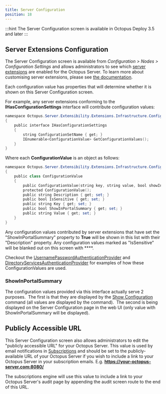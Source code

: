 ```yaml
---
title: Server Configuration
position: 18
---
```



:::hint
The Server Configuration screen is available in Octopus Deploy 3.5 and later
:::

## Server Extensions Configuration


The Server Configuration screen is available from *Configuration > Nodes > Configuration Settings* and allows administrators to see which [server extensions](/docs/home/guides/server-extensibility.md) are enabled for the Octopus Server. To learn more about customising server extensions, please see [the documentation](/docs/home/guides/server-extensibility/customising-an-octopus-deploy-server-extension.md).


Each configuration value has properties that will determine whether it is shown on this Server Configuration screen.


For example, any server extensions conforming to the **IHasConfigurationSettings** interface will contribute configuration values:

```powershell
namespace Octopus.Server.Extensibility.Extensions.Infrastructure.Configuration
{
    public interface IHasConfigurationSettings
    {
        string ConfigurationSetName { get; }
        IEnumerable<ConfigurationValue> GetConfigurationValues();
    }
}
```


Where each **ConfigurationValue** is an object as follows:

```powershell
namespace Octopus.Server.Extensibility.Extensions.Infrastructure.Configuration
{
    public class ConfigurationValue
    {
        public ConfigurationValue(string key, string value, bool showInPortalSummary, string description = "", bool isSensitive = false);
        protected ConfigurationValue();
        public string Description { get; set; }
        public bool IsSensitive { get; set; }
        public string Key { get; set; }
        public bool ShowInPortalSummary { get; set; }
        public string Value { get; set; }
    }
}
```


Any configuration values contributed by server extensions that have set the "ShowInPortalSummary" property to **True** will be shown in this list with their "Description" property. Any configuration values marked as "IsSensitive" will be blanked out on this screen with \*\*\*\*.


Checkout the [UsernamePasswordAuthenticationProvider](https://github.com/OctopusDeploy/UsernamePasswordAuthenticationProvider/blob/master/source/Octopus.Server.Extensibility.Authentication.UsernamePassword/Configuration/UsernamePasswordConfigurationStore.cs) and [DirectoryServicesAuthenticationProvider](https://github.com/OctopusDeploy/DirectoryServicesAuthenticationProvider/blob/master/source/Octopus.Server.Extensibility.Authentication.DirectoryServices/Configuration/DirectoryServicesConfigurationStore.cs) for examples of how these ConfigurationValues are used.

### ShowInPortalSummary


The configuration values provided via this interface actually serve 2 purposes.  The first is that they are displayed by the [Show Configuration](/docs/home/administration/show-configuration.md) command (all values are displayed by the command).  The second is being displayed on the Server Configuration page in the web UI (only value with ShowInPortalSummary will be displayed).

## Publicly Accessible URL


This Server Configuration screen also allows administrators to edit the "publicly accessible URL" for your Octopus Server. This value is used by email notifications in [Subscriptions](/docs/home/administration/subscriptions.md) and should be set to the publicly-available URL of your Octopus Server if you wish to include a link to your Octopus Server in your subscription emails. E.g. **https://your-octopus-server.com:8080/**


The subscriptions engine will use this value to include a link to your Octopus Server's audit page by appending the audit screen route to the end of this URL.
